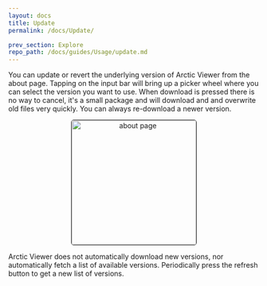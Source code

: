 ```yaml
---
layout: docs
title: Update
permalink: /docs/Update/

prev_section: Explore
repo_path: /docs/guides/Usage/update.md
---
```


You can update or revert the underlying version of Arctic Viewer
from the about page. Tapping on the input bar will bring up a
picker wheel where you can select the version you want to use.
When download is pressed there is no way to cancel, it's
a small package and will download and and overwrite old files very
quickly. You can always re-download a newer version.

<p style="text-align: center;">
<img src="{{site.baseurl}}/docs/about-md.png" width="250px" border="1" alt="about page" style="border: solid 1px; border-radius: 5px;">
</p>

Arctic Viewer does not automatically download new versions, nor
automatically fetch a list of available versions. Periodically press
the refresh button to get a new list of versions.
